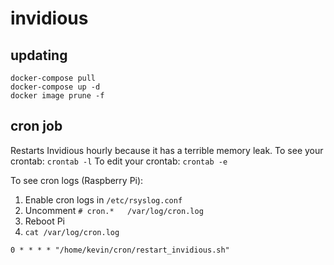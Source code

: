 # invidious

## updating
```
docker-compose pull
docker-compose up -d
docker image prune -f
```

## cron job
Restarts Invidious hourly because it has a terrible memory leak.
To see your crontab: `crontab -l`
To edit your crontab: `crontab -e`

To see cron logs (Raspberry Pi):
1. Enable cron logs in `/etc/rsyslog.conf`
2. Uncomment `# cron.*   /var/log/cron.log`
3. Reboot Pi
4. `cat /var/log/cron.log`

```
0 * * * * "/home/kevin/cron/restart_invidious.sh"
```